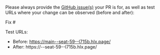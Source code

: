 Please always provide the [GitHub issue(s)](../issues) your PR is for, as well as test URLs where your change can be observed (before and after):

Fix #<gh-issue-id>

Test URLs:
- Before: https://main--seat-59--l715b.hlx.page/
- After: https://<branch>--seat-59--l715b.hlx.page/
